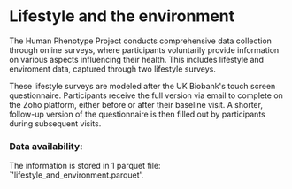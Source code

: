 # Lifestyle and the environment
The Human Phenotype Project conducts comprehensive data collection through online surveys, where participants voluntarily provide information on various aspects influencing their health. This includes lifestyle and enviroment data, captured through two lifestyle surveys.

These lifestyle surveys are modeled after the UK Biobank's touch screen questionnaire. Participants receive the full version via email to complete on the Zoho platform, either before or after their baseline visit. A shorter, follow-up version of the questionnaire is then filled out by participants during subsequent visits. 

### Data availability:
The information is stored in 1 parquet file: `'lifestyle_and_environment.parquet'.